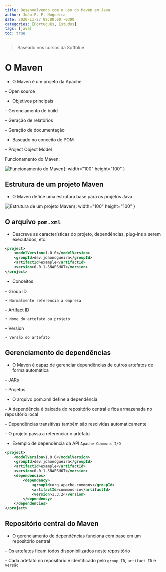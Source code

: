 ```yaml
---
title: Desenvolvendo com o uso do Maven em Java
author: João F. F. Nogueira
date: 2020-11-27 09:00:00 -0300
categories: [Português, Estudos]
tags: [java]
toc: true
---
```


> Baseado nos cursos da Softblue

# O Maven

* O Maven é um projeto da Apache

– Open source

* Objetivos principais

– Gerenciamento de build

– Geração de relatórios

– Geração de documentação

* Baseado no conceito de POM

– Project Object Model

Funcionamento do Maven:

![Funcionamento do Maven](/posts/2020-11-27-1.png){: width="100" height="100" }

## Estrutura de um projeto Maven

* O Maven define uma estrutura base para os projetos Java

![Estrutura de um projeto Maven](/posts/2020-11-27-2.png){: width="100" height="100" }

## O arquivo `pom.xml`

*  Descreve as características do projeto, dependências, plug-ins a serem executados, etc.

```xml
<project>
	<modelVersion>1.0.0</modelVersion>
	<groupId>dev.joaonogueira</groupId>
	<artifactId>example</artifactId>
	<version>0.0.1-SNAPSHOT</version>
</project>
```

* Conceitos

– Group ID
	
	• Normalmente referencia a empresa

– Artifact ID

	• Nome do artefato ou projeto

– Version

	• Versão do artefato

## Gerenciamento de dependências

* O Maven é capaz de gerenciar dependências de outros artefatos de forma automática

– JARs

– Projetos

* O arquivo pom.xml define a dependência

– A dependência é baixada do repositório central e fica armazenada no repositório local

– Dependências transitivas também são resolvidas automaticamente

– O projeto passa a referenciar o artefato

* Exemplo de dependência da API `Apache Commons I/O`

```xml
<project>
	<modelVersion>1.0.0</modelVersion>
	<groupId>dev.joaonogueira</groupId>
	<artifactId>example</artifactId>
	<version>0.0.1-SNAPSHOT</version>
	<dependencies>
		<dependency>
			<groupId>org.apache.commons</groupId>
			<artifactId>commons-io</artifactId>
			<version>1.3.2</version>
		</dependency>
	</dependencies>
</project>
```

## Repositório central do Maven

* O gerenciamento de dependências funciona com base em um repositório central

– Os artefatos ficam todos disponibilizados neste repositório

– Cada artefato no repositório é identificado pelo `group ID`, `artifact ID` e `versão`
